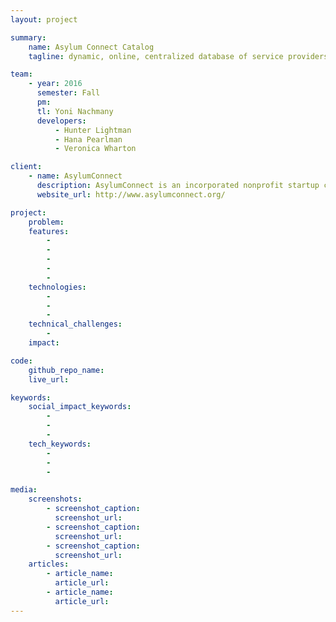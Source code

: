 ```yaml
---
layout: project

summary:
    name: Asylum Connect Catalog
    tagline: dynamic, online, centralized database of service providers useful to LGBTQ asylum seekers in the U.S.

team:
    - year: 2016
      semester: Fall
      pm:
      tl: Yoni Nachmany
      developers:
          - Hunter Lightman
          - Hana Pearlman
          - Veronica Wharton

client:
    - name: AsylumConnect
      description: AsylumConnect is an incorporated nonprofit startup creating the first website and mobile app to feature an online, centralized database of service providers for LGBTQ asylum seekers in the U.S. The AsylumConnect catalog will help persecuted LGBTQ people find fundamental human needs resources upon their arrival in the U.S.
      website_url: http://www.asylumconnect.org/

project:
    problem:
    features:
        -
        -
        -
        -
        -
    technologies:
        -
        -
        -
    technical_challenges:
        -
    impact:

code:
    github_repo_name:
    live_url:

keywords:
    social_impact_keywords:
        -
        -
        -
    tech_keywords:
        -
        -
        -

media:
    screenshots:
        - screenshot_caption:
          screenshot_url:
        - screenshot_caption:
          screenshot_url:
        - screenshot_caption:
          screenshot_url:
    articles:
        - article_name:
          article_url:
        - article_name:
          article_url:
---
```

